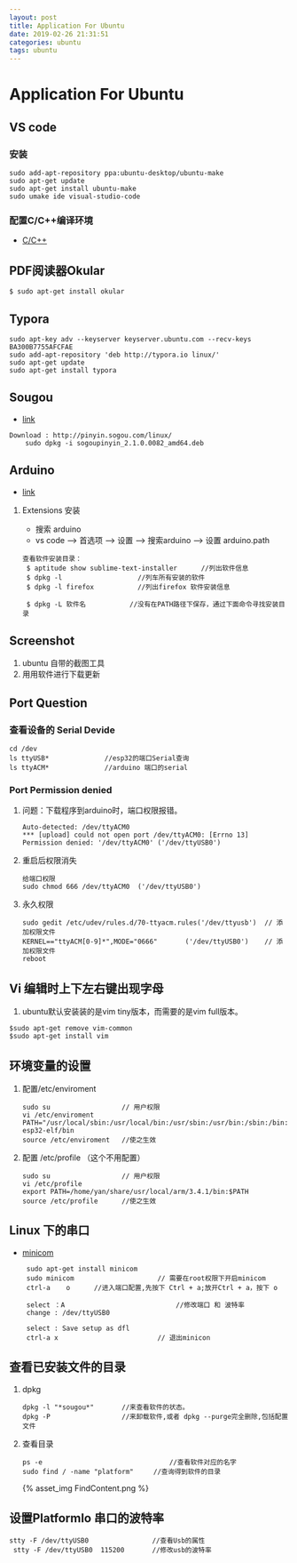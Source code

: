```yaml
---
layout: post
title: Application For Ubuntu
date: 2019-02-26 21:31:51
categories: ubuntu
tags: ubuntu
---
```


# Application For Ubuntu

## VS code 

### 安装

```
sudo add-apt-repository ppa:ubuntu-desktop/ubuntu-make
sudo apt-get update
sudo apt-get install ubuntu-make
sudo umake ide visual-studio-code
```

### 配置C/C++编译环境

+ [C/C++](https://blog.csdn.net/qq_34347375/article/details/80851417)

## PDF阅读器Okular

```
$ sudo apt-get install okular 
```

## Typora

```
sudo apt-key adv --keyserver keyserver.ubuntu.com --recv-keys BA300B7755AFCFAE
sudo add-apt-repository 'deb http://typora.io linux/'
sudo apt-get update
sudo apt-get install typora
```

## Sougou

+ [link](https://blog.csdn.net/areigninhell/article/details/79696751)

```
Download : http://pinyin.sogou.com/linux/ 
	sudo dpkg -i sogoupinyin_2.1.0.0082_amd64.deb  	
```

## Arduino 

+ [ link ](https://blog.csdn.net/wowocpp/article/details/81175478)

1. Extensions 安装

   + 搜索 arduino
   + vs code --> 首选项 --> 设置 --> 搜索arduino --> 设置 arduino.path

   ```
   查看软件安装目录：
   	$ aptitude show sublime-text-installer 		//列出软件信息
   	$ dpkg -l  					//列车所有安装的软件
   	$ dpkg -l firefox 			//列出firefox 软件安装信息
   	
   	$ dpkg -L 软件名			//没有在PATH路径下保存，通过下面命令寻找安装目录
   ```


## Screenshot

1. ubuntu 自带的截图工具
2. 用用软件进行下载更新

## Port Question

### 查看设备的 Serial Devide

```
cd /dev
ls ttyUSB*				//esp32的端口Serial查询
ls ttyACM*				//arduino 端口的serial
```

### Port Permission denied

1. 问题：下载程序到arduino时，端口权限报错。

   ```
   Auto-detected: /dev/ttyACM0
   *** [upload] could not open port /dev/ttyACM0: [Errno 13] Permission denied: '/dev/ttyACM0' ('/dev/ttyUSB0')
   ```

2. 重启后权限消失

   ```
   给端口权限
   sudo chmod 666 /dev/ttyACM0  ('/dev/ttyUSB0')
   ```

3. 永久权限

   ```
   sudo gedit /etc/udev/rules.d/70-ttyacm.rules('/dev/ttyusb')	// 添加权限文件
   KERNEL=="ttyACM[0-9]*",MODE="0666" 		('/dev/ttyUSB0')	// 添加权限文件
   reboot
   ```

## Vi 编辑时上下左右键出现字母

1.  ubuntu默认安装装的是vim tiny版本，而需要的是vim full版本。

   ```
   $sudo apt-get remove vim-common
   $sudo apt-get install vim
   ```

## 环境变量的设置

1. 配置/etc/enviroment	

   ```
   sudo su					// 用户权限
   vi /etc/enviroment
   PATH="/usr/local/sbin:/usr/local/bin:/usr/sbin:/usr/bin:/sbin:/bin:/usr/games:/usr/local/games:/home/quronghui/HustFiles/Esp32/crossTools/xtensa-esp32-elf/bin
   source /etc/enviroment	//使之生效
   ```

2. 配置 /etc/profile （这个不用配置）

   ```
   sudo su					// 用户权限
   vi /etc/profile
   export PATH=/home/yan/share/usr/local/arm/3.4.1/bin:$PATH
   source /etc/profile		//使之生效
   ```

## Linux 下的串口

+ [minicom](https://jingyan.baidu.com/article/6b182309f9dd6dba59e1597a.html)

  ```
   sudo apt-get install minicom
   sudo minicom						// 需要在root权限下开启minicom
   ctrl-a	 o		//进入端口配置,先按下 Ctrl + a;放开Ctrl + a，按下 o
   
   select ：A 							//修改端口 和 波特率
   change : /dev/ttyUSB0
   
   select : Save setup as dfl
   ctrl-a x							// 退出minicon
  ```


## 查看已安装文件的目录

1. dpkg

   ```
   dpkg -l "*sougou*"		//来查看软件的状态。
   dpkg -P					//来卸载软件,或者 dpkg --purge完全删除,包括配置文件
   ```

2. 查看目录

   ```
   ps -e 								//查看软件对应的名字
   sudo find / -name "platform"		//查询得到软件的目录
   ```

   {% asset_img FindContent.png %}

## 设置PlatformIo 串口的波特率

```
stty -F /dev/ttyUSB0				//查看Usb的属性
 stty -F /dev/ttyUSB0  115200		//修改usb的波特率
```

